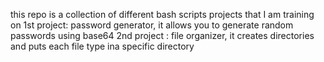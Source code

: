 this repo is a collection of different bash scripts projects that I am training on 
1st project: password generator, it allows you to generate random passwords using base64
2nd project : file organizer, it creates directories and puts each file type ina  specific directory
